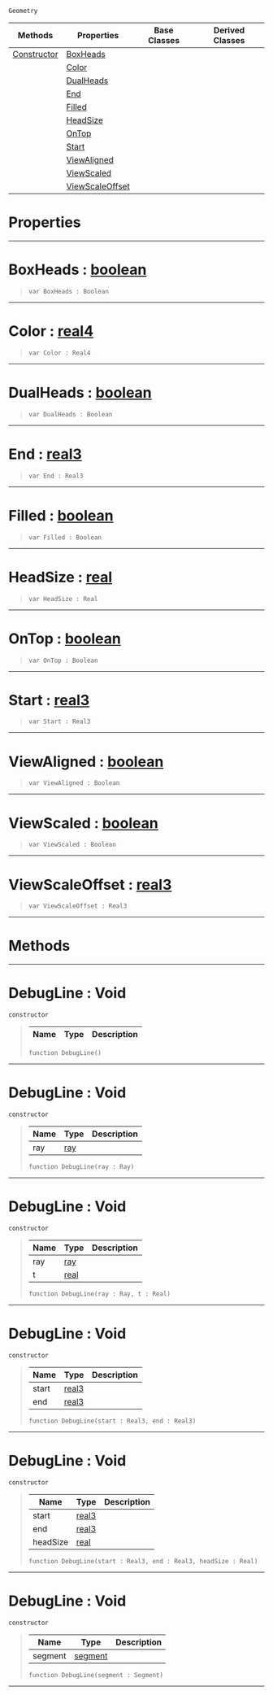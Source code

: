  `Geometry`

|Methods|Properties|Base Classes|Derived Classes|
|---|---|---|---|
|[Constructor](debugline.md#debugline-void)|[BoxHeads](debugline.md#boxheads-zilch-engine-doc)| | |
| |[Color](debugline.md#color-zilch-engine-docume)| | |
| |[DualHeads](debugline.md#dualheads-zilch-engine-do)| | |
| |[End](debugline.md#end-zilch-engine-document)| | |
| |[Filled](debugline.md#filled-zilch-engine-docum)| | |
| |[HeadSize](debugline.md#headsize-zilch-engine-doc)| | |
| |[OnTop](debugline.md#ontop-zilch-engine-docume)| | |
| |[Start](debugline.md#start-zilch-engine-docume)| | |
| |[ViewAligned](debugline.md#viewaligned-zilch-engine)| | |
| |[ViewScaled](debugline.md#viewscaled-zilch-engine-d)| | |
| |[ViewScaleOffset](debugline.md#viewscaleoffset-zilch-eng)| | |


 #  Properties


---  
 #  BoxHeads : [boolean](../nada_base_types/boolean.md)

> 
> ```TS:Nada
> var BoxHeads : Boolean


---  
 #  Color : [real4](../nada_base_types/real4.md)

> 
> ```TS:Nada
> var Color : Real4


---  
 #  DualHeads : [boolean](../nada_base_types/boolean.md)

> 
> ```TS:Nada
> var DualHeads : Boolean


---  
 #  End : [real3](../nada_base_types/real3.md)

> 
> ```TS:Nada
> var End : Real3


---  
 #  Filled : [boolean](../nada_base_types/boolean.md)

> 
> ```TS:Nada
> var Filled : Boolean


---  
 #  HeadSize : [real](../nada_base_types/real.md)

> 
> ```TS:Nada
> var HeadSize : Real


---  
 #  OnTop : [boolean](../nada_base_types/boolean.md)

> 
> ```TS:Nada
> var OnTop : Boolean


---  
 #  Start : [real3](../nada_base_types/real3.md)

> 
> ```TS:Nada
> var Start : Real3


---  
 #  ViewAligned : [boolean](../nada_base_types/boolean.md)

> 
> ```TS:Nada
> var ViewAligned : Boolean


---  
 #  ViewScaled : [boolean](../nada_base_types/boolean.md)

> 
> ```TS:Nada
> var ViewScaled : Boolean


---  
 #  ViewScaleOffset : [real3](../nada_base_types/real3.md)

> 
> ```TS:Nada
> var ViewScaleOffset : Real3


---  
 #  Methods


---  
 #  DebugLine : Void

 `constructor`

> 
> |Name|Type|Description|
> |---|---|---|
> ```TS:Nada
> function DebugLine()
> ``` 


---  
 #  DebugLine : Void

 `constructor`

> 
> |Name|Type|Description|
> |---|---|---|
> |ray|[ray](ray.md)| |
> ```TS:Nada
> function DebugLine(ray : Ray)
> ``` 


---  
 #  DebugLine : Void

 `constructor`

> 
> |Name|Type|Description|
> |---|---|---|
> |ray|[ray](ray.md)| |
> |t|[real](../nada_base_types/real.md)| |
> ```TS:Nada
> function DebugLine(ray : Ray, t : Real)
> ``` 


---  
 #  DebugLine : Void

 `constructor`

> 
> |Name|Type|Description|
> |---|---|---|
> |start|[real3](../nada_base_types/real3.md)| |
> |end|[real3](../nada_base_types/real3.md)| |
> ```TS:Nada
> function DebugLine(start : Real3, end : Real3)
> ``` 


---  
 #  DebugLine : Void

 `constructor`

> 
> |Name|Type|Description|
> |---|---|---|
> |start|[real3](../nada_base_types/real3.md)| |
> |end|[real3](../nada_base_types/real3.md)| |
> |headSize|[real](../nada_base_types/real.md)| |
> ```TS:Nada
> function DebugLine(start : Real3, end : Real3, headSize : Real)
> ``` 


---  
 #  DebugLine : Void

 `constructor`

> 
> |Name|Type|Description|
> |---|---|---|
> |segment|[segment](segment.md)| |
> ```TS:Nada
> function DebugLine(segment : Segment)
> ``` 


---  
 

 